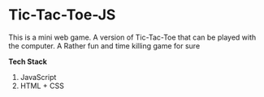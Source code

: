 # Tic-Tac-Toe-JS
This is a mini web game. A version of Tic-Tac-Toe that can be played with the computer.
A Rather fun and time killing game for sure

<b>Tech Stack</b>
1. JavaScript
2. HTML + CSS
